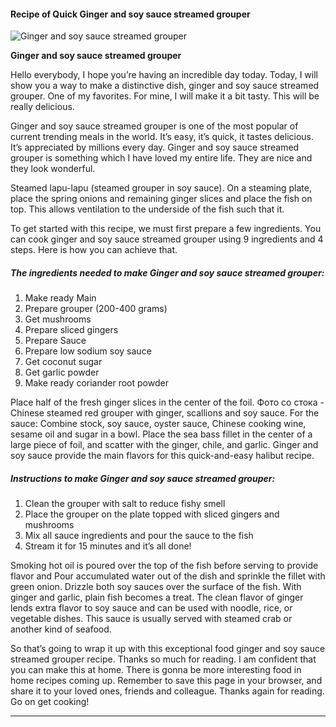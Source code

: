             

#### Recipe of Quick Ginger and soy sauce streamed grouper

![Ginger and soy sauce streamed grouper](https://img-global.cpcdn.com/recipes/308f3e7acdbaa760/751x532cq70/ginger-and-soy-sauce-streamed-grouper-recipe-main-photo.jpg)

**Ginger and soy sauce streamed grouper**

Hello everybody, I hope you’re having an incredible day today. Today, I will show you a way to make a distinctive dish, ginger and soy sauce streamed grouper. One of my favorites. For mine, I will make it a bit tasty. This will be really delicious.

Ginger and soy sauce streamed grouper is one of the most popular of current trending meals in the world. It’s easy, it’s quick, it tastes delicious. It’s appreciated by millions every day. Ginger and soy sauce streamed grouper is something which I have loved my entire life. They are nice and they look wonderful.

Steamed lapu-lapu (steamed grouper in soy sauce). On a steaming plate, place the spring onions and remaining ginger slices and place the fish on top. This allows ventilation to the underside of the fish such that it.

To get started with this recipe, we must first prepare a few ingredients. You can cook ginger and soy sauce streamed grouper using 9 ingredients and 4 steps. Here is how you can achieve that.

##### The ingredients needed to make Ginger and soy sauce streamed grouper:

1.  Make ready Main
2.  Prepare grouper (200-400 grams)
3.  Get mushrooms
4.  Prepare sliced gingers
5.  Prepare Sauce
6.  Prepare low sodium soy sauce
7.  Get coconut sugar
8.  Get garlic powder
9.  Make ready coriander root powder

Place half of the fresh ginger slices in the center of the foil. Фото со стока - Chinese steamed red grouper with ginger, scallions and soy sauce. For the sauce: Combine stock, soy sauce, oyster sauce, Chinese cooking wine, sesame oil and sugar in a bowl. Place the sea bass fillet in the center of a large piece of foil, and scatter with the ginger, chile, and garlic. Ginger and soy sauce provide the main flavors for this quick-and-easy halibut recipe.

##### Instructions to make Ginger and soy sauce streamed grouper:

1.  Clean the grouper with salt to reduce fishy smell
2.  Place the grouper on the plate topped with sliced gingers and mushrooms
3.  Mix all sauce ingredients and pour the sauce to the fish
4.  Stream it for 15 minutes and it’s all done!

Smoking hot oil is poured over the top of the fish before serving to provide flavor and Pour accumulated water out of the dish and sprinkle the fillet with green onion. Drizzle both soy sauces over the surface of the fish. With ginger and garlic, plain fish becomes a treat. The clean flavor of ginger lends extra flavor to soy sauce and can be used with noodle, rice, or vegetable dishes. This sauce is usually served with steamed crab or another kind of seafood.

So that’s going to wrap it up with this exceptional food ginger and soy sauce streamed grouper recipe. Thanks so much for reading. I am confident that you can make this at home. There is gonna be more interesting food in home recipes coming up. Remember to save this page in your browser, and share it to your loved ones, friends and colleague. Thanks again for reading. Go on get cooking!

* * *